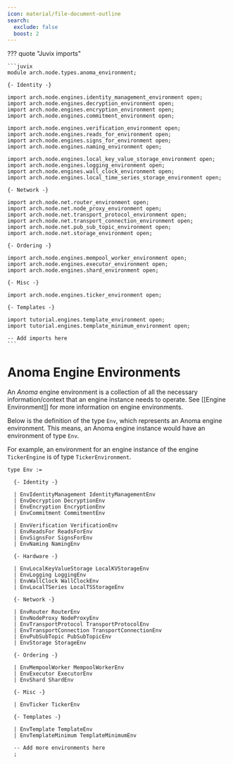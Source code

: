 ```yaml
---
icon: material/file-document-outline
search:
  exclude: false
  boost: 2
---
```


??? quote "Juvix imports"

    ```juvix
    module arch.node.types.anoma_environment;

    {- Identity -}

    import arch.node.engines.identity_management_environment open;
    import arch.node.engines.decryption_environment open;
    import arch.node.engines.encryption_environment open;
    import arch.node.engines.commitment_environment open;

    import arch.node.engines.verification_environment open;
    import arch.node.engines.reads_for_environment open;
    import arch.node.engines.signs_for_environment open;
    import arch.node.engines.naming_environment open;

    import arch.node.engines.local_key_value_storage_environment open;
    import arch.node.engines.logging_environment open;
    import arch.node.engines.wall_clock_environment open;
    import arch.node.engines.local_time_series_storage_environment open;

    {- Network -}

    import arch.node.net.router_environment open;
    import arch.node.net.node_proxy_environment open;
    import arch.node.net.transport_protocol_environment open;
    import arch.node.net.transport_connection_environment open;
    import arch.node.net.pub_sub_topic_environment open;
    import arch.node.net.storage_environment open;

    {- Ordering -}

    import arch.node.engines.mempool_worker_environment open;
    import arch.node.engines.executor_environment open;
    import arch.node.engines.shard_environment open;

    {- Misc -}

    import arch.node.engines.ticker_environment open;

    {- Templates -}

    import tutorial.engines.template_environment open;
    import tutorial.engines.template_minimum_environment open;

    -- Add imports here
    ```

# Anoma Engine Environments

An _Anoma_ engine environment is a collection of all the necessary
information/context that an engine instance needs to operate.
See [[Engine Environment]] for more information on engine environments.

Below is the definition of the type `Env`,
which represents an Anoma engine environment.
This means, an Anoma engine instance would have an environment of type `Env`.

For example, an environment for an engine instance
of the engine `TickerEngine` is of type `TickerEnvironment`.

<!-- --8<-- [start:anoma-environment-type] -->
```juvix
type Env :=

  {- Identity -}

  | EnvIdentityManagement IdentityManagementEnv
  | EnvDecryption DecryptionEnv
  | EnvEncryption EncryptionEnv
  | EnvCommitment CommitmentEnv

  | EnvVerification VerificationEnv
  | EnvReadsFor ReadsForEnv
  | EnvSignsFor SignsForEnv
  | EnvNaming NamingEnv

  {- Hardware -}

  | EnvLocalKeyValueStorage LocalKVStorageEnv
  | EnvLogging LoggingEnv
  | EnvWallClock WallClockEnv
  | EnvLocalTSeries LocalTSStorageEnv

  {- Network -}

  | EnvRouter RouterEnv
  | EnvNodeProxy NodeProxyEnv
  | EnvTransportProtocol TransportProtocolEnv
  | EnvTransportConnection TransportConnectionEnv
  | EnvPubSubTopic PubSubTopicEnv
  | EnvStorage StorageEnv

  {- Ordering -}

  | EnvMempoolWorker MempoolWorkerEnv
  | EnvExecutor ExecutorEnv
  | EnvShard ShardEnv

  {- Misc -}

  | EnvTicker TickerEnv

  {- Templates -}

  | EnvTemplate TemplateEnv
  | EnvTemplateMinimum TemplateMinimumEnv

  -- Add more environments here
  ;
```
<!-- --8<-- [end:anoma-environment-type] -->

<!--ᚦ
        «What do we need this summary type for?»
        (for spawning requests, right?)
-->
